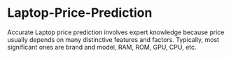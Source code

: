# Laptop-Price-Prediction
Accurate Laptop price prediction involves expert knowledge because price usually depends on many distinctive features and factors. Typically, most significant ones are brand and model, RAM, ROM, GPU, CPU, etc. 
